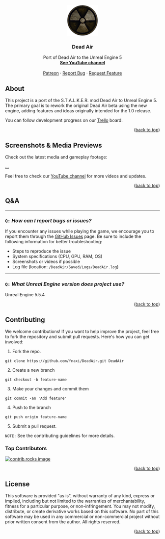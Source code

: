 <a id="readme-top"></a>
<br/>
<div align="center">
  <a href="https://github.com/fnaxi/DeadAir">
    <img src="Images/Logo.png" alt="Logo" width="100" height="100">
  </a>

<h3 align="center">Dead Air</h3>

  <p align="center">
    Port of Dead Air to the Unreal Engine 5
    <br />
    <a href="https://github.com/fnaxi/DeadAir"><strong>See YouTube channel</strong></a>
    <br />
    <br />
    <a href="https://github.com/fnaxi/DeadAir">Patreon</a>
    &middot;
    <a href="https://github.com/fnaxi/DeadAir/issues/new?labels=bug&template=bug-report---.md">Report Bug</a>
    &middot;
    <a href="https://github.com/fnaxi/DeadAir/issues/new?labels=enhancement&template=feature-request---.md">Request Feature</a>
  </p>
</div>

## About
This project is a port of the S.T.A.L.K.E.R. mod Dead Air to Unreal Engine 5. 
The primary goal is to rework the original Dead Air beta using the new engine, adding features and ideas originally intended for the 1.0 release.

You can follow development progress on our [Trello](https://trello.com/b/2GXvripJ) board.

<p align="right">(<a href="#readme-top">back to top</a>)</p>

## Screenshots & Media Previews
Check out the latest media and gameplay footage:

[...]()

Feel free to check our [YouTube channel]() for more videos and updates.

<p align="right">(<a href="#readme-top">back to top</a>)</p>

## Q&A
<!---
### `Q:` *Question?*
Answer
-->

---

### `Q:` *How can I report bugs or issues?*
If you encounter any issues while playing the game, we encourage you to report 
them through the [GitHub Issues](https://github.com/fnaxi/DeadAir/issues) page. 
Be sure to include the following information for better troubleshooting:

* Steps to reproduce the issue
* System specifications (CPU, GPU, RAM, OS)
* Screenshots or videos if possible
* Log file (location: `/DeadAir/Saved/Logs/DeadAir.log`)

---

### `Q:` *What Unreal Engine version does project use?*
Unreal Engine 5.5.4

<p align="right">(<a href="#readme-top">back to top</a>)</p>

## Contributing
We welcome contributions! If you want to help improve the project, feel free to fork the repository and submit pull requests. Here's how you can get involved:

1. Fork the repo.
```
git clone https://github.com/fnaxi/DeadAir.git DeadAir
```

2. Create a new branch
```
git checkout -b feature-name
```

3. Make your changes and commit them 
```
git commit -am 'Add feature'
```

4. Push to the branch
```
git push origin feature-name
```

5. Submit a pull request.

`NOTE:` See the contributing guidelines for more details.

### Top Contributors

<a href="https://github.com/fnaxi/DeadAir/graphs/contributors">
  <img src="https://contrib.rocks/image?repo=fnaxi/DeadAir" alt="contrib.rocks image" />
</a>

<p align="right">(<a href="#readme-top">back to top</a>)</p>

## License
This software is provided "as is", without warranty of any kind, express or implied, including but not limited to the warranties of merchantability, fitness for a particular purpose, or non-infringement. You may not modify, distribute, or create derivative works based on this software.
No part of this software may be used in any commercial or non-commercial project without prior written consent from the author.
All rights reserved.

<p align="right">(<a href="#readme-top">back to top</a>)</p>
